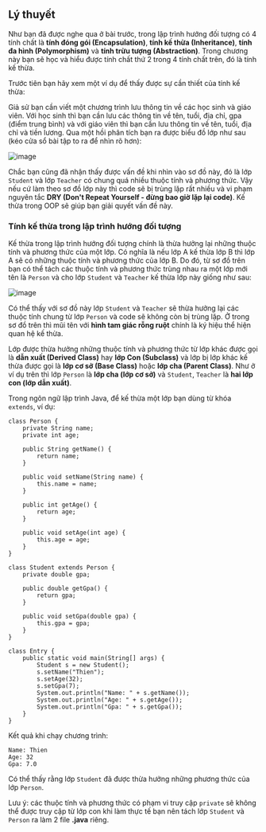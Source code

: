 ## Lý thuyết
Như bạn đã được nghe qua ở bài trước, trong lập trình hướng đối tượng có 4 tính chất là **tính đóng gói (Encapsulation)**, **tính kế thừa (Inheritance)**, **tính đa hình (Polymorphism)** và **tính trừu tượng (Abstraction)**. Trong chương này bạn sẽ học và hiểu được tính chất thứ 2 trong 4 tính chất trên, đó là tính kế thừa.

Trước tiên bạn hãy xem một ví dụ để thấy được sự cần thiết của tính kế thừa:

Giả sử bạn cần viết một chương trình lưu thông tin về các học sinh và giáo viên. Với học sinh thì bạn cần lưu các thông tin về tên, tuổi, địa chỉ, gpa (điểm trung bình) và với giáo viên thì bạn cần lưu thông tin về tên, tuổi, địa chỉ và tiền lương. Qua một hồi phân tích bạn ra được biểu đồ lớp như sau (kéo cửa sổ bài tập to ra để nhìn rõ hơn):

![image](https://github.com/user-attachments/assets/60a4b122-fd2e-4079-b4f1-e8b4e4f7ebf6)

Chắc bạn cũng đã nhận thấy được vấn đề khi nhìn vào sơ đồ này, đó là lớp `Student` và lớp `Teacher` có chung quá nhiều thuộc tính và phương thức. Vậy nếu cứ làm theo sơ đồ lớp này thì code sẽ bị trùng lặp rất nhiều và vi phạm nguyên tắc **DRY (Don't Repeat Yourself - đừng bao giờ lặp lại code)**. Kế thừa trong OOP sẽ giúp bạn giải quyết vấn đề này.

### Tính kế thừa trong lập trình hướng đối tượng

Kế thừa trong lập trình hướng đối tượng chính là thừa hưởng lại những thuộc tính và phương thức của một lớp. Có nghĩa là nếu lớp A kế thừa lớp B thì lớp A sẽ có những thuộc tính và phương thức của lớp B. Do đó, từ sơ đồ trên bạn có thể tách các thuộc tính và phương thức trùng nhau ra một lớp mới tên là `Person` và cho lớp `Student` và `Teacher` kế thừa lớp này giống như sau:

![image](https://github.com/user-attachments/assets/dc818049-3cb7-4f47-9601-24516684dd09)
 
Có thể thấy với sơ đồ này lớp `Student` và `Teacher` sẽ thừa hưởng lại các thuộc tính chung từ lớp `Person` và code sẽ không còn bị trùng lặp. Ở trong sơ đồ trên thì mũi tên với **hình tam giác rỗng ruột** chính là ký hiệu thể hiện quan hệ kế thừa.

Lớp được thừa hưởng những thuộc tính và phương thức từ lớp khác được gọi là **dẫn xuất (Derived Class)** hay **lớp Con (Subclass)** và lớp bị lớp khác kế thừa được gọi là **lớp cơ sở (Base Class)** hoặc **lớp cha (Parent Class)**. Như ở ví dụ trên thì lớp `Person` là **lớp cha (lớp cơ sở)** và `Student`, `Teacher` là **hai lớp con (lớp dẫn xuất)**.

Trong ngôn ngữ lập trình Java, để kế thừa một lớp bạn dùng từ khóa `extends`, ví dụ:
```
class Person {
	private String name;
	private int age;

	public String getName() {
		return name;
	}

	public void setName(String name) {
		this.name = name;
	}

	public int getAge() {
		return age;
	}

	public void setAge(int age) {
		this.age = age;
	}
}

class Student extends Person {
	private double gpa;

	public double getGpa() {
		return gpa;
	}

	public void setGpa(double gpa) {
		this.gpa = gpa;
	}	
}

class Entry {
	public static void main(String[] args) {
		Student s = new Student();
		s.setName("Thien");
		s.setAge(32);
		s.setGpa(7);
		System.out.println("Name: " + s.getName());
		System.out.println("Age: " + s.getAge());
		System.out.println("Gpa: " + s.getGpa());
	}
}
```
Kết quả khi chạy chương trình:
```
Name: Thien
Age: 32
Gpa: 7.0
```
Có thể thấy rằng lớp `Student` đã được thừa hưởng những phương thức của lớp `Person`.

Lưu ý: các thuộc tính và phương thức có phạm vi truy cập `private` sẽ không thể được truy cập từ lớp con khi làm thực tế bạn nên tách lớp `Student` và `Person` ra làm 2 file **.java** riêng.
